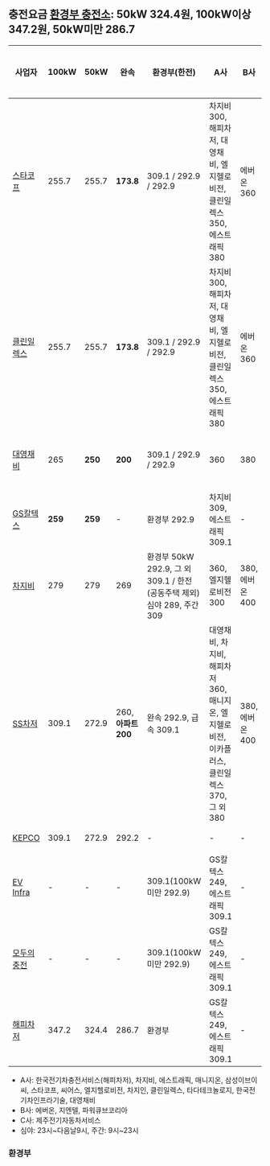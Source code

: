 ## 충전요금 [환경부 충전소](https://ev.or.kr/evmonitor): 50kW 324.4원, 100kW이상 347.2원, 50kW미만 286.7
|사업자|100kW|50kW|완속|환경부(한전)|A사|B사|C사|비회원|요금확인|비고|
|-----------------------------------------------------------|---| --|---|---------------------|---|---|---|---|----|-----------------------------------|
|[스타코프](https://ev.or.kr/evmonitor)                      |255.7|255.7|<b>173.8</b>|309.1 / 292.9 / 292.9|차지비 300, 해피차저, 대영채비, 엘지헬로비전, 클린일렉스 350, 에스트래픽 380|에버온 360|불가|400|[확인](https://www.starkoff.co.kr/price-list)|[앱](https://app.starkoff.co.kr/), 추천인 코드: KGJAX| 
|[클린일렉스]()|255.7|255.7|<b>173.8</b>|309.1 / 292.9 / 292.9|차지비 300, 해피차저, 대영채비, 엘지헬로비전, 클린일렉스 350, 에스트래픽 380|에버온 360|불가|255.7|[확인](https://kcharger.net/index.php?Mn=5&Sn=1&s_option=&s_text=&Pn=view&fn=1@@443&cate2=)|[앱](https://app.starkoff.co.kr/)| 
|[대영채비](https://www.chaevi.co.kr/Menus/Charger/Find.aspx)|265|<b>250</b>|<b>200</b>|309.1 / 292.9 / 292.9|360|380|400|430|[확인](https://www.chaevi.co.kr/Popup10.html)|[앱](https://app.chaevi.co.kr/), 2021.9.1~, 아우디 초급속충전기 309.1| 
|[GS칼텍스](https://www.gscev.com/kr/station/station)|<b>259</b>|<b>259</b>|-|환경부 292.9|차지비 309, 에스트래픽 309.1|-|-|<b>279</b>|[확인](https://www.gscev.com/kr/information/fare)|[2021.11.4~ 이후 로밍요금](https://www.gscev.com/kr/community/noticeView?idx=300&pageNo=1&searchWord=)| 
|[차지비](https://www.chargev.co.kr/find-charging-station)   |279|279|269|환경부 50kW 292.9, 그 외 309.1 / 한전(공동주택 제외) 심야 289, 주간 309|360, 엘지헬로비전 300|380, 에버온 400|420|<b>330</b>|[확인](https://www.chargev.co.kr/customer-support/charging_fee)|2021.8~, 제주에너지공사(제주도청) 290|
|[SS차저](https://sscharger.co.kr/uss/umt/hpg/chrstn/chrstnInquirePopup.do)|309.1|272.9|260, <b>아파트 200</b>|완속 292.9, 급속 309.1|대영채비, 차지비, 해피차저 360, 매니지온, 엘지헬로비전, 이카플러스, 클린일렉스 370, 그 외 380|380, 에버온 400|380|430|[확인](https://sscharger.co.kr/EgovPageLink.do?link=hpg/svc/chrgeInfo)|2021.8~|
|[KEPCO](https://evc.kepco.co.kr:4445/map/map.do)|309.1|272.9|292.2|-|-|-|-|-|[확인](https://evc.kepco.co.kr:4445/notice/list.do?boardCd=N01)|2021.8~|
|[EV Infra]()|-|-|-|309.1(100kW 미만 292.9)|GS칼텍스 249, 에스트래픽 309.1|-|-|-|[없음]()|2021.7~|
|[모두의충전]()|-|-|-|309.1(100kW 미만 292.9)|GS칼텍스 249, 에스트래픽 309.1|-|-|-|[없음]()|2021.7~|
|[해피차저]()|347.2|324.4|286.7|환경부|GS칼텍스 249, 에스트래픽 309.1|-|-|-|[없음]()|2021.7~|
- A사: 한국전기차충전서비스(해피차저), 차지비, 에스트래픽, 매니지온, 삼성이브이씨, 스타코프, 씨어스, 엘지헬로비전, 차지인, 클린일렉스, 타다테크놀로지, 한국전기차인프라기술, 대영채비  
- B사: 에버온, 지엔텔, 파워큐브코리아  
- C사: 제주전기자동차서비스
- 심야: 23시\~다음날9시, 주간: 9시\~23시

### 환경부

